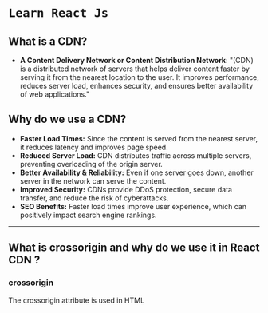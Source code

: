 # `Learn React Js`

## What is a CDN?

- **A Content Delivery Network or Content Distribution Network**: "(CDN) is a distributed network of servers that helps deliver content faster by serving it from the nearest location to the user. It improves performance, reduces server load, enhances security, and ensures better availability of web applications."

## Why do we use a CDN?

- **Faster Load Times:** Since the content is served from the nearest server, it reduces latency and improves page speed.
- **Reduced Server Load:** CDN distributes traffic across multiple servers, preventing overloading of the origin server.
- **Better Availability & Reliability:** Even if one server goes down, another server in the network can serve the content.
- **Improved Security:** CDNs provide DDoS protection, secure data transfer, and reduce the risk of cyberattacks.
- **SEO Benefits:** Faster load times improve user experience, which can positively impact search engine rankings.

---

## What is crossorigin and why do we use it in React CDN ?

### crossorigin

The crossorigin attribute is used in HTML <script> and <link> tags to handle cross-origin requests (i.e., requests made to a different domain). It tells the browser how to handle CORS (Cross-Origin Resource Sharing) when loading external resources like scripts, stylesheets, and images.

### Why do we use crossorigin in React CDN

#### When using React via a CDN (e.g., loading React from a public URL like "https://unpkg.com/react"), the crossorigin attribute ensures:

- **Proper Error Handling in DevTools:** Without crossorigin="anonymous", if there's an error in a React script loaded from a CDN, the browser may block the error details due to security policies.With crossorigin="anonymous", the browser allows detailed error messages, helping in debugging.
- **Optimized Performance with Caching:** If multiple websites load React from the same CDN with crossorigin="anonymous", browsers can reuse the cached version instead of downloading it again.
- **Security & CORS Compliance:** It ensures that external scripts follow CORS policies, preventing unauthorized access to user data.

---

## What is react.development.js and react-dom.development.js?

### When using React via a CDN, you will find two main JavaScript files:

- **react.development.js:** This file is the core React library for development mode, This file contains the whole code of React which is written in JavaScript
- **react-dom.development.js:** The library responsible for rendering React components in the browser DOM (for web applications).

---

## What is the difference between react.development.js and react.production.js via CDN ?

- **react.development.js:** Used for development (debugging-friendly).
- **react.production.js:** Used for production (optimized for performance).

### Example: Using React via CDN
```
<!-- Development Mode (for debugging) -->
<script src="https://unpkg.com/react@18/umd/react.development.js"></script>
<script src="https://unpkg.com/react-dom@18/umd/react-dom.development.js"></script>

<!-- Production Mode (for performance) -->
<script src="https://unpkg.com/react@18/umd/react.production.min.js"></script>
<script src="https://unpkg.com/react-dom@18/umd/react-dom.production.min.js"></script>

```
---

## What is the difference between a framework and a library ?

### framework

- **Definition**: A collection of functions and utilities that developers can call when needed.
- **Control**: Developer controls when and how to use the library.
- **Flexibility**: More flexible; can be used with different frameworks.
- **Examples**: ReactJS (Library), jQuery, Axios

### Library

- **Definition**: A complete structure that provides rules, architecture, and tools to build applications.
- **Control**: Framework controls the flow; the developer follows its structure.
- **Flexibility**: Less flexible; enforces a specific way of building apps.
- **Examples**: Angular, Next.js, Django, Spring Boot

---

## Why is React named “React” ?

- React is named "React" because it is designed to react efficiently to changes in data and update the UI dynamically.

### Reason Behind the Name

- Efficient UI Updates
- Virtual DOM Optimization
- Reactive Programming Approach: meaning the UI updates in response to state changes.

---

## What is the difference between React and React-dom ?

-**React** (react) is the core library used for building UI components and handling state. -**React-DOM** (react-dom) is specifically for rendering React components into the browser’s DOM.

- React can be used in different environments (like React Native), but React-DOM is specific to web applications.

---

## Explain the difference between Real DOM and Virtual DOM ?

- The **Real DOM** is the actual structure of the webpage, but modifying it directly is slow.
- React uses a **Virtual DOM**, which is a lightweight copy of the Real DOM, to optimize performance.
- When changes occur, React compares the new Virtual DOM with the previous one **(using a diffing algorithm)**
- and updates only the necessary parts in the Real DOM instead of reloading the entire page.

---

## When does React sync the changes of Virtual DOM with Real DOM ?

- React syncs the Virtual DOM with the Real DOM whenever the state or props change, causing a component to re-render.
- **It follows a two-phase process**:
  - React updates the Virtual DOM and finds the differences "Reconciliation" (Render Phase),
  - then it applies the minimal necessary changes to the Real DOM (Commit Phase). This makes React efficient and avoids unnecessary updates.

### React Update Lifecycle: Render Phase vs. Commit Phase

#### Render Phase (Reconciliation Phase)

- React creates a new Virtual DOM when state or props change.
- It compares the new Virtual DOM with the previous one (Diffing Algorithm).
- React does not touch the Real DOM in this phase.
- This phase is pure (no side effects like DOM updates or API calls).

#### Commit Phase

- React applies the necessary updates to the Real DOM.
- Runs side effects (useEffect, componentDidMount, componentDidUpdate).
- Updates UI and triggers re-renders if required.




# `Learn React With Harshi 👩🏻‍💻 Series`

Documenting my learning journey of [Namaste React Live Course](https://learn.namastedev.com/) conducted by Akshay Saini

## Namaste React Project Setup Cheatsheet

Following are the steps that we followed (in namaste react course) while developing a React App. You don't have to jump to multiple websites to copy setup command. Simply, you can refer to this cheatsheet for commands & configuration steps and easily create any new React Application.

### Important Note

You can follow these steps when you want to learn React in depth and want to know what happens behind the scene of create-react-app. But when you are in time constraint to develop a react app in situations like machine coding round of interview, it's advisable to use create-react-app package which does most of the below steps in less time. If you want to know how to setup the react application with create-react-app, check out [Setting Up React Application using CRA](https://github.com/Learn-React-With-Harshi/chapter-14-machine-coding-interview/blob/main/setup.md)

Let's set up the project in quick time by following the steps below & spend all the time that we have for developing the features.

### Tech Stack:

- UI Framwork : React
- CSS Framework : Tailwind CSS
- Routing : React Router DOM
- State Management : React-Redux & Redux Toolkit
- Web Bundler : Parcel
- Testing Frameowrk : React Testing Library & Jest

### Table of contents:

- [GitHub Repository](#github-repository)
- [Basic Files](#basic-files)
- [NPM - Initialize and Install Packages](#npm-initialize-and-install-packages)
  - [Init](#init)
  - [Install Parcel](#install-parcel)
  - [Install React](#install-react)
  - [Install React DOM](#install-react-dom)
  - [Install React Router DOM](#install-react-router-dom)
- [.gitignore](#gitignore)
- [.babelrc](#babelrc)
- [config.js](#config.js)
- [Command Scripts](#command-scripts)
- [Tailwind CSS](#tailwind-css)
- [Redux](#redux)
- [Jest and React Testing Library](#jest-and-react-testing-library)

### GitHub Repository:

1. Create a new public Github Repository in `https://github.com/`
2. Click on `code` dropdown and copy the link to your repo.
3. Clone the repo into local machine.

```
git clone "https://github.com/Learn-React-With-Harshi/Namaste-React.git"
```

4. Go to the project directory

```
cd Namaste-React
```

### Basic Files:

1. Open Namaste-React folder in vs code and create basic files like `index.html`, `app.js` and `index.css`
2. Write basic code, add link and script (important: type="module" for app.js) in html file.

### NPM - Initialize and Install Packages:

#### Init:

```
npm init
```

#### Install Parcel:

```
npm install -D parcel
```

#### Install React:

```
npm install react
```

#### Install React DOM:

```
npm install react-dom
```

#### Install React Router DOM:

```
npm install react-router-dom
```

### .gitignore:

Create .gitignore file in the project directory and add the following

```
#Node modules
node_modules

#Parcel
.parcel-cache
/dist

.DS_Store
```

### .babelrc:

Create .gitignore file in the project directory and add the following

```
{
  "plugins": [ [
    "transform-remove-console",
    { "exclude": [ "error", "warn" , "log"] }
    ]
  ]
}
```

### config.js:

Create .gitignore file in the project directory and add the required config

### Command Scripts:

Modify the scripts in `package.json`

```json
  "scripts": {
    "test": "jest",
    "start": "parcel index.html",
    "build": "parcel build index.html"
  }
```

### Tailwind CSS:

1. Install tailwindcss via npm, and `tailwind.config.js` file will be created on executing init command.

```
npm install -D tailwindcss
npx tailwindcss init
```

2. Configure template paths

Add the paths to all of your template files in your tailwind.config.js file.

```
module.exports = {
  content: ["./src/**/*.{html,js}"],
  theme: {
    extend: {},
  },
  plugins: [],
}
```

3. Add the Tailwind directives to your CSS

Add the @tailwind directives for each of Tailwind’s layers to your main CSS file.

```
@tailwind base;
@tailwind components;
@tailwind utilities;
```

4. Create `.postcssrc` file in project directory and add the following

{
"plugins": {
"tailwindcss": {}
}
}

### Redux:

1. Install Redux Toolkit & React-Redux

```
npm install @reduxjs/toolkit
npm install react-redux
```

### Jest and React Testing Library:

1. Install React & Jest DOM from React Testing library

```
npm install --save-dev @testing-library/react @testing-library/jest-dom
```

2. Install Jest & JS-DOM Environment

```
npm install -D jest jest-environment-jsdom
```

3. Configure Jest & this creates `jest.config.js`

```
npx jest --init
```

- Typescript -> N
- environment -> jsdom (broswer-like)
- code coverage -> y
- provider for coverage -> babel
- automatically clear before test -> y

4. Include following scripts to package.json

```
"test" : "jest",
"watch-test" : "test --watch"
```

5. Create new folder `__tests__` under `src/components`
6. Install Babel

```
npm install --save-dev babel-jest @babel/core @babel/preset-env @babel/preset-react
```

7. Add the following to Configure babel -> .babelrc file

```

  "presets" : [["@babel/preset-env", {"targets": {"node": "current"}}],
              ["@babel/preset-react", {"runtime" : "automatic"}]]
}
```

9. Add /coverage in .gitignore file
